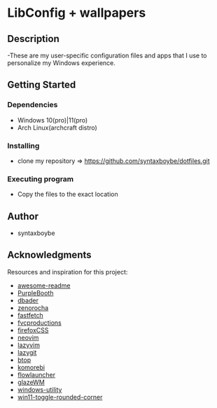 # LibConfig + wallpapers

## Description

-These are my user-specific configuration files and apps that I use to personalize my Windows experience.

## Getting Started

### Dependencies

- Windows 10(pro)|11(pro)
- Arch Linux(archcraft distro)

### Installing

- clone my repository => https://github.com/syntaxboybe/dotfiles.git

### Executing program

- Copy the files to the exact location

## Author

- syntaxboybe

## Acknowledgments

Resources and inspiration for this project:

- [awesome-readme](https://github.com/matiassingers/awesome-readme)
- [PurpleBooth](https://gist.github.com/PurpleBooth/109311bb0361f32d87a2)
- [dbader](https://github.com/dbader/readme-template)
- [zenorocha](https://gist.github.com/zenorocha/4526327)
- [fastfetch](https://github.com/fastfetch-cli/fastfetch)
- [fvcproductions](https://gist.github.com/fvcproductions/1bfc2d4aecb01a834b46)
- [firefoxCSS](https://firefoxcss-store.github.io/)
- [neovim](https://neovim.io/)
- [lazyvim](https://www.lazyvim.org)
- [lazygit](https://github.com/jesseduffield/lazygit)
- [btop](https://github.com/aristocratos/btop4win)
- [komorebi](https://lgug2z.github.io/komorebi/)
- [flowlauncher](https://www.flowlauncher.com/)
- [glazeWM](https://github.com/glzr-io/glazewm)
- [windows-utility](https://github.com/ChrisTitusTech/winutil)
- [win11-toggle-rounded-corner](https://github.com/oberrich/win11-toggle-rounded-corners)
